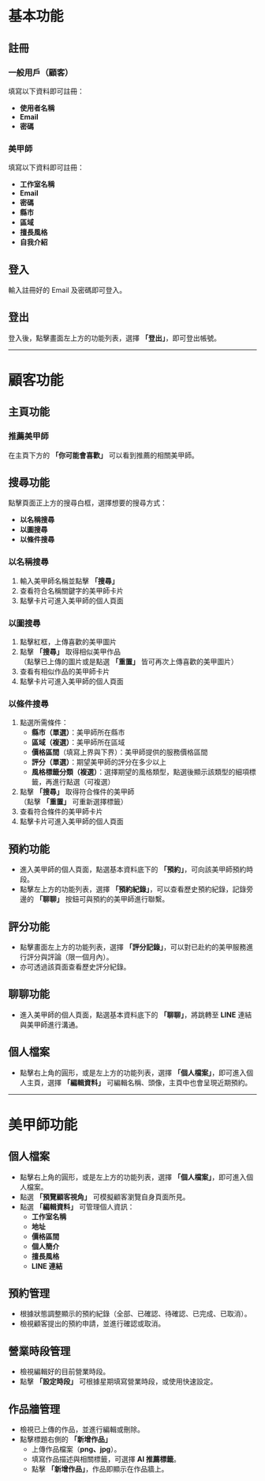 # 基本功能

## 註冊
### 一般用戶（顧客）
填寫以下資料即可註冊：
- **使用者名稱**
- **Email**
- **密碼**

### 美甲師
填寫以下資料即可註冊：
- **工作室名稱**
- **Email**
- **密碼**
- **縣市**
- **區域**
- **擅長風格**
- **自我介紹**

## 登入
輸入註冊好的 Email 及密碼即可登入。

## 登出
登入後，點擊畫面左上方的功能列表，選擇 **「登出」**，即可登出帳號。

---

# 顧客功能

## 主頁功能
### 推薦美甲師
在主頁下方的 **「你可能會喜歡」** 可以看到推薦的相關美甲師。

## 搜尋功能
點擊頁面正上方的搜尋白框，選擇想要的搜尋方式：
- **以名稱搜尋**
- **以圖搜尋**
- **以條件搜尋**

### 以名稱搜尋
1. 輸入美甲師名稱並點擊 **「搜尋」**
2. 查看符合名稱關鍵字的美甲師卡片
3. 點擊卡片可進入美甲師的個人頁面

### 以圖搜尋
1. 點擊紅框，上傳喜歡的美甲圖片
2. 點擊 **「搜尋」** 取得相似美甲作品  
   （點擊已上傳的圖片或是點選 **「重置」** 皆可再次上傳喜歡的美甲圖片）
3. 查看有相似作品的美甲師卡片
4. 點擊卡片可進入美甲師的個人頁面

### 以條件搜尋
1. 點選所需條件：
   - **縣市（單選）**：美甲師所在縣市
   - **區域（複選）**：美甲師所在區域
   - **價格區間**（填寫上界與下界）：美甲師提供的服務價格區間
   - **評分（單選）**：期望美甲師的評分在多少以上
   - **風格標籤分類（複選）**：選擇期望的風格類型，點選後顯示該類型的細項標籤，再進行點選（可複選）
2. 點擊 **「搜尋」** 取得符合條件的美甲師  
   （點擊 **「重置」** 可重新選擇標籤）
3. 查看符合條件的美甲師卡片
4. 點擊卡片可進入美甲師的個人頁面


## 預約功能
- 進入美甲師的個人頁面，點選基本資料底下的 **「預約」**，可向該美甲師預約時段。
- 點擊左上方的功能列表，選擇 **「預約紀錄」**，可以查看歷史預約紀錄，記錄旁邊的 **「聊聊」** 按鈕可與預約的美甲師進行聯繫。


## 評分功能
- 點擊畫面左上方的功能列表，選擇 **「評分記錄」**，可以對已赴約的美甲服務進行評分與評論（限一個月內）。
- 亦可透過該頁面查看歷史評分紀錄。


## 聊聊功能
- 進入美甲師的個人頁面，點選基本資料底下的 **「聊聊」**，將跳轉至 **LINE** 連結與美甲師進行溝通。


## 個人檔案
- 點擊右上角的圓形，或是左上方的功能列表，選擇 **「個人檔案」**，即可進入個人主頁，選擇 **「編輯資料」** 可編輯名稱、頭像，主頁中也會呈現近期預約。

---

# 美甲師功能

## 個人檔案
- 點擊右上角的圓形，或是左上方的功能列表，選擇 **「個人檔案」**，即可進入個人檔案。
- 點選 **「預覽顧客視角」** 可模擬顧客瀏覽自身頁面所見。
- 點選 **「編輯資料」** 可管理個人資訊：
  - **工作室名稱**
  - **地址**
  - **價格區間**
  - **個人簡介**
  - **擅長風格**
  - **LINE 連結**

## 預約管理
- 根據狀態調整顯示的預約紀錄（全部、已確認、待確認、已完成、已取消）。
- 檢視顧客提出的預約申請，並進行確認或取消。

## 營業時段管理
- 檢視編輯好的目前營業時段。
- 點擊 **「設定時段」** 可根據星期填寫營業時段，或使用快速設定。

## 作品牆管理
- 檢視已上傳的作品，並進行編輯或刪除。
- 點擊標題右側的 **「新增作品」**
   - 上傳作品檔案（**png、jpg**）。
   - 填寫作品描述與相關標籤，可選擇 **AI 推薦標籤**。
   - 點擊 **「新增作品」**，作品即顯示在作品牆上。
